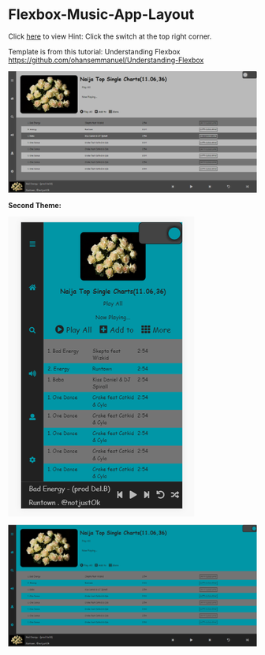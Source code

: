 # Flexbox-Music-App-Layout
Click <a href="https:github.com/horppe/Flexbox+Music+App+Layout">here</a> to view
Hint: Click the switch at the top right corner.

Template is from this tutorial: 
Understanding Flexbox
https://github.com/ohansemmanuel/Understanding-Flexbox

![Alt text](images/readme-one.png?raw=true "Desktop View")

<b>Second Theme:</b>

![Alt text](images/readme-three.png?raw=true "Mobile View")

![Alt text](images/readme-two.png?raw=true "Desktop View")
